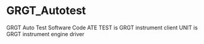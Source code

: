 # GRGT_Autotest
GRGT Auto Test Software Code
ATE TEST is GRGT instrument client
UNIT is GRGT instrument engine driver
